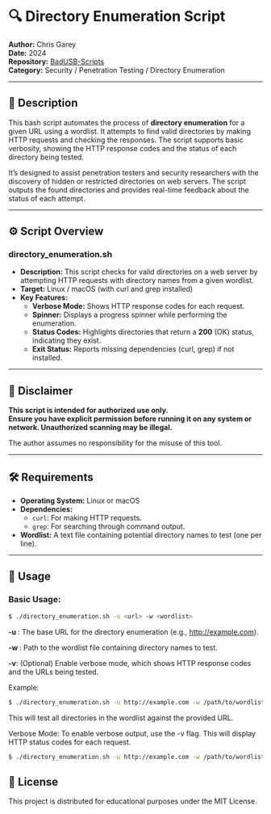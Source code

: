 # 🔍 Directory Enumeration Script

**Author:** Chris Garey  
**Date:** 2024  
**Repository:** [BadUSB-Scripts](https://github.com/cgarey2014/BadUSB-Scripts)  
**Category:** Security / Penetration Testing / Directory Enumeration

---

## 📜 Description

This bash script automates the process of **directory enumeration** for a given URL using a wordlist. It attempts to find valid directories by making HTTP requests and checking the responses. The script supports basic verbosity, showing the HTTP response codes and the status of each directory being tested.

It’s designed to assist penetration testers and security researchers with the discovery of hidden or restricted directories on web servers. The script outputs the found directories and provides real-time feedback about the status of each attempt.

---

## ⚙️ Script Overview

### **directory_enumeration.sh**
   - **Description:** This script checks for valid directories on a web server by attempting HTTP requests with directory names from a given wordlist.
   - **Target:** Linux / macOS (with curl and grep installed)
   - **Key Features:**
     - **Verbose Mode:** Shows HTTP response codes for each request.
     - **Spinner:** Displays a progress spinner while performing the enumeration.
     - **Status Codes:** Highlights directories that return a **200** (OK) status, indicating they exist.
     - **Exit Status:** Reports missing dependencies (curl, grep) if not installed.

---

## 🚨 Disclaimer

**This script is intended for authorized use only.**  
**Ensure you have explicit permission before running it on any system or network. Unauthorized scanning may be illegal.**

The author assumes no responsibility for the misuse of this tool.

---

## 🛠️ Requirements

- **Operating System:** Linux or macOS
- **Dependencies:**
  - `curl`: For making HTTP requests.
  - `grep`: For searching through command output.
- **Wordlist:** A text file containing potential directory names to test (one per line).

---

## 🧠 Usage

### **Basic Usage:**

```bash
$ ./directory_enumeration.sh -u <url> -w <wordlist>
```

**-u <url>**: The base URL for the directory enumeration (e.g., http://example.com).

**-w <wordlist>**: Path to the wordlist file containing directory names to test.

**-v**: (Optional) Enable verbose mode, which shows HTTP response codes and the URLs being tested.

Example:
```bash
$ ./directory_enumeration.sh -u http://example.com -w /path/to/wordlist.txt
```

This will test all directories in the wordlist against the provided URL.

Verbose Mode:
To enable verbose output, use the -v flag. This will display HTTP status codes for each request.

```bash
$ ./directory_enumeration.sh -u http://example.com -w /path/to/wordlist.txt -v
```

## 📌 License
This project is distributed for educational purposes under the MIT License.

